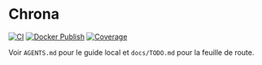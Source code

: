 # Chrona

[![CI](https://github.com/suaniafluence/Chrona_Core/actions/workflows/ci.yml/badge.svg?branch=main)](https://github.com/suaniafluence/Chrona_Core/actions/workflows/ci.yml)
[![Docker Publish](https://github.com/suaniafluence/Chrona_Core/actions/workflows/docker-publish.yml/badge.svg?branch=main)](https://github.com/suaniafluence/Chrona_Core/actions/workflows/docker-publish.yml)
[![Coverage](https://codecov.io/gh/suaniafluence/Chrona_Core/branch/main/graph/badge.svg)](https://codecov.io/gh/suaniafluence/Chrona_Core)

Voir `AGENTS.md` pour le guide local et `docs/TODO.md` pour la feuille de route.
